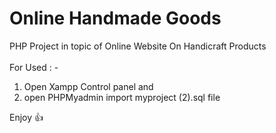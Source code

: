 # Online Handmade Goods 
PHP Project in topic of Online Website On Handicraft Products
<br>
<br>
For Used : -
<br>
1) Open Xampp Control panel and 
2) open PHPMyadmin import myproject (2).sql file

Enjoy 👍
